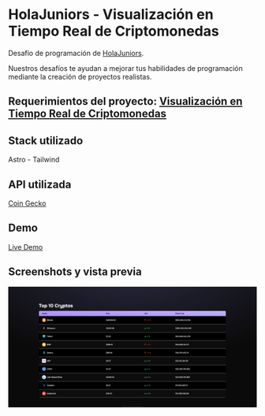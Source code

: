 # HolaJuniors - Visualización en Tiempo Real de Criptomonedas

Desafío de programación de [HolaJuniors](https://holajuniors.com).

Nuestros desafíos te ayudan a mejorar tus habilidades de programación mediante la creación de proyectos realistas.

## Requerimientos del proyecto: [Visualización en Tiempo Real de Criptomonedas](https://holajuniors.com/challenges/visualizacion-en-tiempo-real-de-criptomonedas)

## Stack utilizado

Astro - Tailwind

## API utilizada

[Coin Gecko](https://api.coingecko.com/api/v3/coins/markets?vs_currency=usd&per_page=10)

## Demo

[Live Demo](https://top-cryptos.vercel.app/)

## Screenshots y vista previa

![Top 10 Cryptos app screenshot](./public/screen.png)

